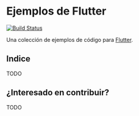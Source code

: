 # Ejemplos de Flutter

[![Build Status](https://travis-ci.org/flutter-es/ejemplos.svg?branch=master)](https://travis-ci.org/flutter-es/ejemplos)

Una colección de ejemplos de código para
[Flutter](https://flutter-es.io).


## Indice

TODO

## ¿Interesado en contribuir?

TODO

